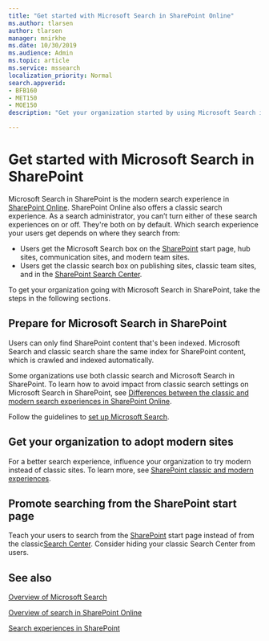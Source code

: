 ```yaml
---
title: "Get started with Microsoft Search in SharePoint Online"
ms.author: tlarsen
author: tlarsen
manager: mnirkhe
ms.date: 10/30/2019
ms.audience: Admin
ms.topic: article
ms.service: mssearch
localization_priority: Normal
search.appverid:
- BFB160
- MET150
- MOE150
description: "Get your organization started by using Microsoft Search in SharePoint Online"

---
```

# Get started with Microsoft Search in SharePoint

Microsoft Search in SharePoint is the modern search experience in [SharePoint Online](https://products.office.com/sharepoint/collaboration). SharePoint Online also offers a classic search experience. As a search administrator, you can’t turn either of these search experiences on or off. They're both on by default. Which search experience your users get depends on where they search from:

- Users get the Microsoft Search box on the [SharePoint](http://sharepoint.com/) start page, hub sites, communication sites, and modern team sites.
- Users get the classic search box on publishing sites, classic team sites, and in the [SharePoint Search Center](https://docs.microsoft.com/sharepoint/manage-search-center).

To get your organization going with Microsoft Search in SharePoint, take the steps in the following sections.

## Prepare for Microsoft Search in SharePoint

Users can only find SharePoint content that's been indexed. Microsoft Search and classic search share the same index for SharePoint content, which is crawled and indexed automatically. 

Some organizations use both classic search and Microsoft Search in SharePoint. To learn how to avoid impact from classic search settings on Microsoft Search in SharePoint, see [Differences between the classic and modern search experiences in SharePoint Online](https://docs.microsoft.com/sharepoint/differences-classic-modern-search).

Follow the guidelines to [set up Microsoft Search](set-up-microsoft-search.md).


## Get your organization to adopt modern sites

For a better search experience, influence your organization to try modern instead of classic sites. To learn more, see [SharePoint classic and modern experiences](https://support.office.com/article/SharePoint-classic-and-modern-experiences-5725c103-505d-4a6e-9350-300d3ec7d73f).

## Promote searching from the SharePoint start page

Teach your users to search from the [SharePoint](http://sharepoint.com/) start page instead of from the classic[Search Center](https://docs.microsoft.com/sharepoint/manage-search-center). Consider hiding your classic Search Center from users.

## See also
[Overview of Microsoft Search](overview-microsoft-search.md)

[Overview of search in SharePoint Online](https://docs.microsoft.com/sharepoint/overview-of-search)

[Search experiences in SharePoint](https://docs.microsoft.com/sharepoint/get-started-with-modern-search-experience)